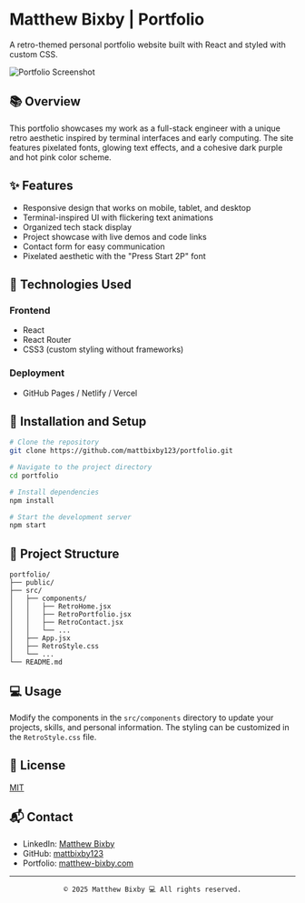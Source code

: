 # Matthew Bixby | Portfolio

A retro-themed personal portfolio website built with React and styled with custom CSS.

![Portfolio Screenshot](https://via.placeholder.com/800x400?text=Portfolio+Screenshot)

## 📚 Overview

This portfolio showcases my work as a full-stack engineer with a unique retro aesthetic inspired by terminal interfaces and early computing. The site features pixelated fonts, glowing text effects, and a cohesive dark purple and hot pink color scheme.

## ✨ Features

- Responsive design that works on mobile, tablet, and desktop
- Terminal-inspired UI with flickering text animations
- Organized tech stack display
- Project showcase with live demos and code links
- Contact form for easy communication
- Pixelated aesthetic with the "Press Start 2P" font

## 🚀 Technologies Used

### Frontend
- React
- React Router
- CSS3 (custom styling without frameworks)

### Deployment
- GitHub Pages / Netlify / Vercel

## 🔧 Installation and Setup

```bash
# Clone the repository
git clone https://github.com/mattbixby123/portfolio.git

# Navigate to the project directory
cd portfolio

# Install dependencies
npm install

# Start the development server
npm start
```

## 📂 Project Structure

```
portfolio/
├── public/
├── src/
│   ├── components/
│   │   ├── RetroHome.jsx
│   │   ├── RetroPortfolio.jsx
│   │   ├── RetroContact.jsx
│   │   └── ...
│   ├── App.jsx
│   ├── RetroStyle.css
│   └── ...
└── README.md
```

## 💻 Usage

Modify the components in the `src/components` directory to update your projects, skills, and personal information. The styling can be customized in the `RetroStyle.css` file.

## 📝 License

[MIT](LICENSE)

## 📬 Contact

- LinkedIn: [Matthew Bixby](https://linkedin.com/in/matthew-bixby/)
- GitHub: [mattbixby123](https://github.com/mattbixby123)
- Portfolio: [matthew-bixby.com](https://matthewbixby.netlify.app)

---

<div align="center">
  <code>© 2025 Matthew Bixby 💻 All rights reserved.</code>
</div>